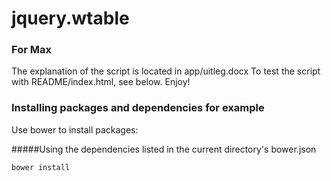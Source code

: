 # jquery.wtable

### For Max
The explanation of the script is located in app/uitleg.docx
To test the script with README/index.html, see below. Enjoy!

### Installing packages and dependencies for example

Use bower to install packages:

#####Using the dependencies listed in the current directory's bower.json
```
bower install
